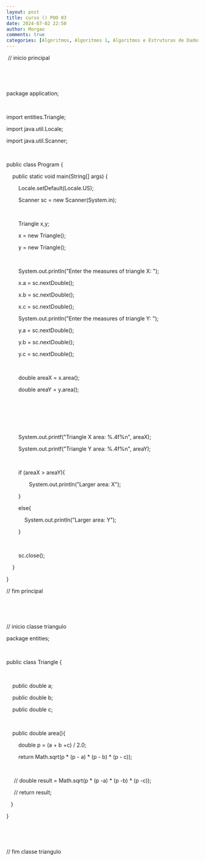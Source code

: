 ```yaml
---
layout: post
title: curso () POO 03
date: 2024-07-02 22:50
author: Morgao
comments: true
categories: [Algoritmos, Algoritmos 1, Algoritmos e Estruturas de Dados, JAVA, Linguagem JAVA, POO, Programação, Programação Orientada a Objetos]
---
```

<p>&nbsp;// inicio principal</p><p><br /></p><p><br /></p><p>package application;</p><p><br /></p><p>import entities.Triangle;</p><p>import java.util.Locale;</p><p>import java.util.Scanner;</p><p><br /></p><p>public class Program {</p><p>&nbsp; &nbsp; public static void main(String[] args) {&nbsp; &nbsp; &nbsp; &nbsp;&nbsp;</p><p>&nbsp; &nbsp; &nbsp; &nbsp; Locale.setDefault(Locale.US);</p><p>&nbsp; &nbsp; &nbsp; &nbsp; Scanner sc = new Scanner(System.in);</p><p>&nbsp; &nbsp; &nbsp; &nbsp;&nbsp;</p><p>&nbsp; &nbsp; &nbsp; &nbsp; Triangle x,y;</p><p>&nbsp; &nbsp; &nbsp; &nbsp; x = new Triangle();</p><p>&nbsp; &nbsp; &nbsp; &nbsp; y = new Triangle();</p><p>&nbsp; &nbsp; &nbsp; &nbsp;&nbsp;</p><p>&nbsp; &nbsp; &nbsp; &nbsp; System.out.println("Enter the measures of triangle X: ");&nbsp;</p><p>&nbsp; &nbsp; &nbsp; &nbsp; x.a = sc.nextDouble();</p><p>&nbsp; &nbsp; &nbsp; &nbsp; x.b = sc.nextDouble();</p><p>&nbsp; &nbsp; &nbsp; &nbsp; x.c = sc.nextDouble();</p><p>&nbsp; &nbsp; &nbsp; &nbsp; System.out.println("Enter the measures of triangle Y: ");</p><p>&nbsp; &nbsp; &nbsp; &nbsp; y.a = sc.nextDouble();</p><p>&nbsp; &nbsp; &nbsp; &nbsp; y.b = sc.nextDouble();</p><p>&nbsp; &nbsp; &nbsp; &nbsp; y.c = sc.nextDouble();</p><p>&nbsp; &nbsp; &nbsp;&nbsp;</p><p>&nbsp; &nbsp; &nbsp; &nbsp; double areaX = x.area();</p><p>&nbsp; &nbsp; &nbsp; &nbsp; double areaY = y.area();</p><p>&nbsp; &nbsp; &nbsp; &nbsp;&nbsp;</p><p>&nbsp; &nbsp; &nbsp; &nbsp;&nbsp;</p><p>&nbsp; &nbsp; &nbsp; &nbsp;&nbsp;</p><p>&nbsp; &nbsp; &nbsp; &nbsp; System.out.printf("Triangle X area: %.4f%n", areaX);</p><p>&nbsp; &nbsp; &nbsp; &nbsp; System.out.printf("Triangle Y area: %.4f%n", areaY);</p><p>&nbsp; &nbsp; &nbsp; &nbsp;&nbsp;</p><p>&nbsp; &nbsp; &nbsp; &nbsp; if (areaX &gt; areaY){</p><p>&nbsp; &nbsp; &nbsp; &nbsp; &nbsp; &nbsp; &nbsp; &nbsp;System.out.println("Larger area: X");</p><p>&nbsp; &nbsp; &nbsp; &nbsp; }</p><p>&nbsp; &nbsp; &nbsp; &nbsp; else{</p><p>&nbsp; &nbsp; &nbsp; &nbsp; &nbsp; &nbsp; System.out.println("Larger area: Y");</p><p>&nbsp; &nbsp; &nbsp; &nbsp; }</p><p>&nbsp; &nbsp; &nbsp; &nbsp;&nbsp;</p><p>&nbsp; &nbsp; &nbsp; &nbsp; sc.close();</p><p>&nbsp; &nbsp; }</p><p>}</p><p>// fim principal</p><p><br /></p><p><br /></p><p>// inicio classe triangulo</p><p>package entities;</p><p><br /></p><p>public class Triangle {</p><p>&nbsp; &nbsp;&nbsp;</p><p>&nbsp; &nbsp; public double a;</p><p>&nbsp; &nbsp; public double b;</p><p>&nbsp; &nbsp; public double c;&nbsp; &nbsp; &nbsp;&nbsp;</p><p>&nbsp; &nbsp;&nbsp;</p><p>&nbsp; &nbsp; public double area(){</p><p>&nbsp; &nbsp; &nbsp; &nbsp; double p = (a + b +c) / 2.0;</p><p>&nbsp; &nbsp; &nbsp; &nbsp; return Math.sqrt(p * (p - a) * (p - b) * (p - c));</p><p>&nbsp; &nbsp; &nbsp; &nbsp; &nbsp; &nbsp; &nbsp; &nbsp;&nbsp;</p><p>&nbsp; &nbsp; &nbsp;// double result = Math.sqrt(p * (p -a) * (p -b) * (p -c));</p><p>&nbsp; &nbsp; &nbsp;// return result;</p><p>&nbsp; &nbsp;}</p><p>}</p><p><br /></p><p><br /></p><p>// fim classe triangulo</p>
